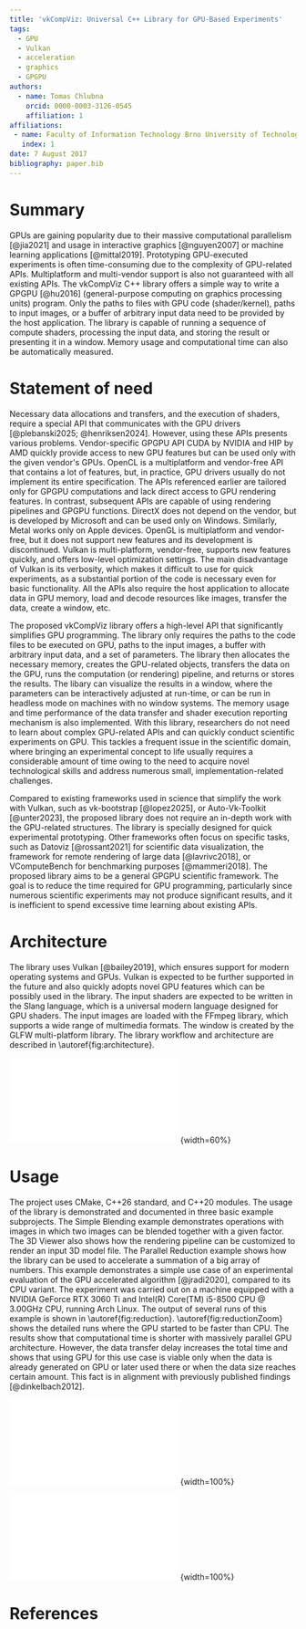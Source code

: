 ```yaml
---
title: 'vkCompViz: Universal C++ Library for GPU-Based Experiments'
tags:
  - GPU
  - Vulkan
  - acceleration
  - graphics
  - GPGPU
authors:
  - name: Tomas Chlubna
    orcid: 0000-0003-3126-0545
    affiliation: 1
affiliations:
 - name: Faculty of Information Technology Brno University of Technology, Czech Republic
   index: 1
date: 7 August 2017
bibliography: paper.bib
---
```


# Summary

GPUs are gaining popularity due to their massive computational parallelism [@jia2021] and usage in interactive graphics [@nguyen2007] or machine learning applications [@mittal2019].
Prototyping GPU-executed experiments is often time-consuming due to the complexity of GPU-related APIs.
Multiplatform and multi-vendor support is also not guaranteed with all existing APIs.
The vkCompViz C++ library offers a simple way to write a GPGPU [@hu2016] (general-purpose computing on graphics processing units) program.
Only the paths to files with GPU code (shader/kernel), paths to input images, or a buffer of arbitrary input data need to be provided by the host application.
The library is capable of running a sequence of compute shaders, processing the input data, and storing the result or presenting it in a window.
Memory usage and computational time can also be automatically measured.

# Statement of need

Necessary data allocations and transfers, and the execution of shaders, require a special API that communicates with the GPU drivers [@plebanski2025; @henriksen2024].
However, using these APIs presents various problems.
Vendor-specific GPGPU API CUDA by NVIDIA and HIP by AMD quickly provide access to new GPU features but can be used only with the given vendor's GPUs.
OpenCL is a multiplatform and vendor-free API that contains a lot of features, but, in practice, GPU drivers usually do not implement its entire specification.
The APIs referenced earlier are tailored only for GPGPU computations and lack direct access to GPU rendering features. 
In contrast, subsequent APIs are capable of using rendering pipelines and GPGPU functions.
DirectX does not depend on the vendor, but is developed by Microsoft and can be used only on Windows.
Similarly, Metal works only on Apple devices.
OpenGL is multiplatform and vendor-free, but it does not support new features and its development is discontinued.
Vulkan is multi-platform, vendor-free, supports new features quickly, and offers low-level optimization settings.
The main disadvantage of Vulkan is its verbosity, which makes it difficult to use for quick experiments, as a substantial portion of the code is necessary even for basic functionality.
All the APIs also require the host application to allocate data in GPU memory, load and decode resources like images, transfer the data, create a window, etc.

The proposed vkCompViz library offers a high-level API that significantly simplifies GPU programming.
The library only requires the paths to the code files to be executed on GPU, paths to the input images, a buffer with arbitrary input data, and a set of parameters.
The library then allocates the necessary memory, creates the GPU-related objects, transfers the data on the GPU, runs the computation (or rendering) pipeline, and returns or stores the results.
The libary can visualize the results in a window, where the parameters can be interactively adjusted at run-time, or can be run in headless mode on machines with no window systems.
The memory usage and time performance of the data transfer and shader execution reporting mechanism is also implemented.
With this library, researchers do not need to learn about complex GPU-related APIs and can quickly conduct scientific experiments on GPU.
This tackles a frequent issue in the scientific domain, where bringing an experimental concept to life usually requires a considerable amount of time owing to the need to acquire novel technological skills and address numerous small, implementation-related challenges.

Compared to existing frameworks used in science that simplify the work with Vulkan, such as vk-bootstrap [@lopez2025], or Auto-Vk-Toolkit [@unter2023], the proposed library does not require an in-depth work with the GPU-related structures.
The library is specially designed for quick experimental prototyping.
Other frameworks often focus on specific tasks, such as Datoviz [@rossant2021] for scientific data visualization, the framework for remote rendering of large data [@lavrivc2018], or VComputeBench for benchmarking purposes [@mammeri2018].
The proposed library aims to be a general GPGPU scientific framework.
The goal is to reduce the time required for GPU programming, particularly since numerous scientific experiments may not produce significant results, and it is inefficient to spend excessive time learning about existing APIs.

# Architecture

The library uses Vulkan [@bailey2019], which ensures support for modern operating systems and GPUs.
Vulkan is expected to be further supported in the future and also quickly adopts novel GPU features which can be possibly used in the library.
The input shaders are expected to be written in the Slang language, which is a universal modern language designed for GPU shaders.
The input images are loaded with the FFmpeg library, which supports a wide range of multimedia formats.
The window is created by the GLFW multi-platform library.
The library workflow and architecture are described in \autoref{fig:architecture}.

![The figure describes the architecture of vkCompViz library.\label{fig:architecture}](vkCompViz.pdf){width=60%}

# Usage
The project uses CMake, C++26 standard, and C++20 modules.
The usage of the library is demonstrated and documented in three basic example subprojects.
The Simple Blending example demonstrates operations with images in which two images can be blended together with a given factor.
The 3D Viewer also shows how the rendering pipeline can be customized to render an input 3D model file.
The Parallel Reduction example shows how the library can be used to accelerate a summation of a big array of numbers.
This example demonstrates a simple use case of an experimental evaluation of the GPU accelerated algorithm [@jradi2020], compared to its CPU variant.
The experiment was carried out on a machine equipped with a NVIDIA GeForce RTX 3060 Ti and Intel(R) Core(TM) i5-8500 CPU @ 3.00GHz CPU, running Arch Linux.
The output of several runs of this example is shown in \autoref{fig:reduction}.
\autoref{fig:reductionZoom} shows the detailed runs where the GPU started to be faster than CPU.
The results show that computational time is shorter with massively parallel GPU architecture.
However, the data transfer delay increases the total time and shows that using GPU for this use case is viable only when the data is already generated on GPU or later used there or when the data size reaches certain amount.
This fact is in alignment with previously published findings [@dinkelbach2012].

![Comparison of GPU and CPU array summation is shown in the chart.\label{fig:reduction}](reduction.pdf){width=100%}

![The turning point where GPU starts to be faster than CPU for array summation is shown with two neighboring masurements.\label{fig:reductionZoom}](reductionZoom.pdf){width=100%}

# References
